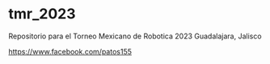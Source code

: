 # tmr_2023
Repositorio para el Torneo Mexicano de Robotica 2023 Guadalajara, Jalisco

https://www.facebook.com/patos155

